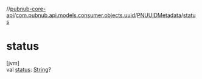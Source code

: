 //[pubnub-core-api](../../../index.md)/[com.pubnub.api.models.consumer.objects.uuid](../index.md)/[PNUUIDMetadata](index.md)/[status](status.md)

# status

[jvm]\
val [status](status.md): [String](https://kotlinlang.org/api/latest/jvm/stdlib/kotlin/-string/index.html)?
